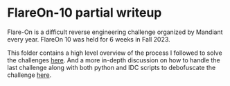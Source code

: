 # FlareOn-10 partial writeup

Flare-On is a difficult reverse engineering challenge organized by Mandiant every year. FlareOn 10 was held for 6 weeks in Fall 2023. 

This folder contains a high level overview of the process I followed to solve the challenges [here](WriteUp.md). And a more in-depth discussion on how to handle the last challenge along with both python and IDC scripts to debofuscate the challenge [here](DeobfuscatingChal13.md).